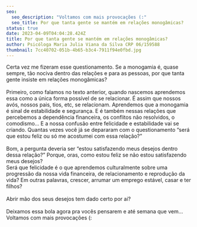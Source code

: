```yaml
---
seo:
  seo_description: "Voltamos com mais provocações (:"
  seo_title: Por que tanta gente se mantém em relações monogâmicas?
status: true
date: 2023-04-09T04:04:28.424Z
title: Por que tanta gente se mantém em relações monogâmicas?
author: Psicóloga Maria Julia Viana da Silva CRP 06/159588
thumbnail: 7cc40702-051b-4b65-b3c4-7911f94e0fbd.jpg
---
```

<!--StartFragment-->

Certa vez me fizeram esse questionamento. Se a monogamia é, quase sempre, tão nociva dentro das relações e para as pessoas, por que tanta gente insiste em relações monogâmicas?\
\
Primeiro, como falamos no texto anterior, quando nascemos aprendemos essa como a única forma possível de se relacionar. É assim que nossos avós, nossos pais, tios, etc, se relacionam. Aprendemos que a monogamia é sinal de estabilidade e segurança. E é também nessas relações que percebemos a dependência financeira, os conflitos não resolvidos, o comodismo… E a nossa confusão entre felicidade e estabilidade vai se criando. Quantas vezes você já se depararam com o questionamento “será que estou feliz ou só me acostumei com essa relação?”\
\
Bom, a pergunta deveria ser “estou satisfazendo meus desejos dentro dessa relação?” Porque, oras, como estou feliz se não estou satisfazendo meus desejos?\
Será que felicidade é o que aprendemos culturalmente sobre uma progressão da nossa vida financeira, de relacionamento e reprodução da vida? Em outras palavras, crescer, arrumar um emprego estável, casar e ter filhos?\
\
Abrir mão dos seus desejos tem dado certo por ai?\
\
Deixamos essa bola agora pra vocês pensarem e até semana que vem…\
Voltamos com mais provocações (:

<!--EndFragment-->